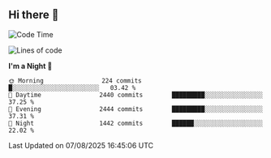## Hi there 👋

<!--
**Wangmerlyn/Wangmerlyn** is a ✨ _special_ ✨ repository because its `README.md` (this file) appears on your GitHub profile.

Here are some ideas to get you started:

- 🔭 I’m currently working on ...
- 🌱 I’m currently learning ...
- 👯 I’m looking to collaborate on ...
- 🤔 I’m looking for help with ...
- 💬 Ask me about ...
- 📫 How to reach me: ...
- 😄 Pronouns: ...
- ⚡ Fun fact: ...
-->
<!--START_SECTION:waka-->
![Code Time](http://img.shields.io/badge/Code%20Time-475%20hrs%2023%20mins-blue)

![Lines of code](https://img.shields.io/badge/From%20Hello%20World%20I%27ve%20Written-41.2%20million%20lines%20of%20code-blue)

**I'm a Night 🦉** 

```text
🌞 Morning                224 commits         █░░░░░░░░░░░░░░░░░░░░░░░░   03.42 % 
🌆 Daytime                2440 commits        █████████░░░░░░░░░░░░░░░░   37.25 % 
🌃 Evening                2444 commits        █████████░░░░░░░░░░░░░░░░   37.31 % 
🌙 Night                  1442 commits        ██████░░░░░░░░░░░░░░░░░░░   22.02 % 
```



 Last Updated on 07/08/2025 16:45:06 UTC
<!--END_SECTION:waka-->
